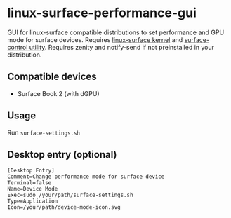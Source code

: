 # linux-surface-performance-gui

GUI for linux-surface compatible distributions to set performance and GPU mode
for surface devices. Requires [linux-surface kernel](https://github.com/linux-surface/linux-surface) and [surface-control utility](https://github.com/linux-surface/surface-control). Requires zenity and notify-send if not preinstalled in your distribution.

## Compatible devices

* Surface Book 2 (with dGPU)

## Usage 

Run ```surface-settings.sh```

## Desktop entry (optional)

```
[Desktop Entry]
Comment=Change performance mode for surface device
Terminal=false
Name=Device Mode
Exec=sudo /your/path/surface-settings.sh
Type=Application
Icon=/your/path/device-mode-icon.svg

```

